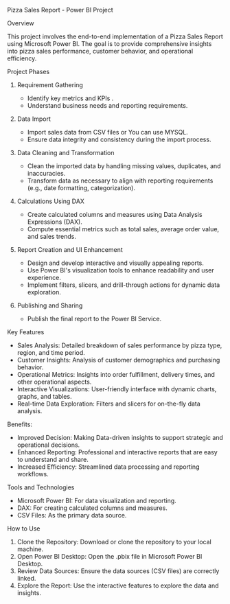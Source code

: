 Pizza Sales Report - Power BI Project

Overview

This project involves the end-to-end implementation of a Pizza Sales Report using Microsoft Power BI. The goal is to provide comprehensive insights into pizza sales performance, customer behavior, and operational efficiency.

Project Phases

1. Requirement Gathering
   - Identify key metrics and KPIs .
   - Understand business needs and reporting requirements.

2. Data Import
   - Import sales data from CSV files or You can use MYSQL.
   - Ensure data integrity and consistency during the import process.

3. Data Cleaning and Transformation
   - Clean the imported data by handling missing values, duplicates, and inaccuracies.
   - Transform data as necessary to align with reporting requirements (e.g., date formatting, categorization).

4. Calculations Using DAX
   - Create calculated columns and measures using Data Analysis Expressions (DAX).
   - Compute essential metrics such as total sales, average order value, and sales trends.

5. Report Creation and UI Enhancement
   - Design and develop interactive and visually appealing reports.
   - Use Power BI's visualization tools to enhance readability and user experience.
   - Implement filters, slicers, and drill-through actions for dynamic data exploration.

6. Publishing and Sharing
   - Publish the final report to the Power BI Service.
     
Key Features

- Sales Analysis: Detailed breakdown of sales performance by pizza type, region, and time period.
- Customer Insights: Analysis of customer demographics and purchasing behavior.
- Operational Metrics: Insights into order fulfillment, delivery times, and other operational aspects.
- Interactive Visualizations: User-friendly interface with dynamic charts, graphs, and tables.
- Real-time Data Exploration: Filters and slicers for on-the-fly data analysis.

Benefits:

- Improved Decision: Making Data-driven insights to support strategic and operational decisions.
- Enhanced Reporting: Professional and interactive reports that are easy to understand and share.
- Increased Efficiency: Streamlined data processing and reporting workflows.

Tools and Technologies

- Microsoft Power BI: For data visualization and reporting.
- DAX: For creating calculated columns and measures.
- CSV Files: As the primary data source.

How to Use

1. Clone the Repository: Download or clone the repository to your local machine.
2. Open Power BI Desktop: Open the .pbix file in Microsoft Power BI Desktop.
3. Review Data Sources: Ensure the data sources (CSV files) are correctly linked.
4. Explore the Report: Use the interactive features to explore the data and insights.
